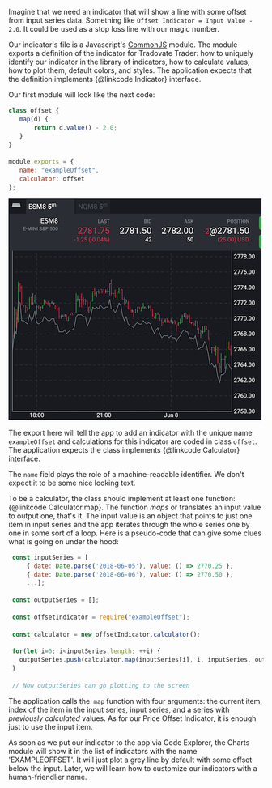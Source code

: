 Imagine that we need an indicator that will show a line with some offset from input series data. Something like `Offset Indicator = Input Value - 2.0`. It could be used as a stop loss line with our magic number.
 
Our indicator's file is a Javascript's [CommonJS](https://github.com/webpack/docs/wiki/commonjs) module. The module exports a definition of the indicator for Tradovate Trader: how to uniquely identify our indicator in the library of indicators, how to calculate values, how to plot them, default colors, and styles. The application expects that the definition implements {@linkcode Indicator} interface.
 
Our first module will look like the next code:
 
```javascript
class offset {
   map(d) {
       return d.value() - 2.0;
   }
}
 
module.exports = {
   name: "exampleOffset",
   calculator: offset
};
```
 
![Simple Offset](./media/SimpleOffset.png)
 
The export here will tell the app to add an indicator with the unique name `exampleOffset` and calculations for this indicator are coded in class `offset`. The application expects the class implements {@linkcode Calculator} interface.
 
 The `name` field plays the role of a machine-readable identifier. We don't expect it to be some nice looking text.
 
To be a calculator, the class should implement at least one function: {@linkcode Calculator.map}. The function _maps_ or translates an input value to output one, that's it. The input value is an object that points to just one item in input series and the app iterates through the whole series one by one in some sort of a loop. Here is a pseudo-code that can give some clues what is going on under the hood:
 
```javascript
 const inputSeries = [
     { date: Date.parse('2018-06-05'), value: () => 2770.25 },
     { date: Date.parse('2018-06-06'), value: () => 2770.50 },
     ...];
 
 const outputSeries = [];
 
 const offsetIndicator = require("exampleOffset");
 
 const calculator = new offsetIndicator.calculator();
 
 for(let i=0; i<inputSeries.length; ++i) {
   outputSeries.push(calculator.map(inputSeries[i], i, inputSeries, outputSeries))
 }
 
 // Now outputSeries can go plotting to the screen
```
 
 The application calls the` map` function with four arguments: the current item, index of the item in the input series, input series, and a series with _previously calculated_ values. As for our Price Offset Indicator, it is enough just to use the input item.
 
 As soon as we put our indicator to the app via Code Explorer, the Charts module will show it in the list of indicators with the name 'EXAMPLEOFFSET'. It will just plot a grey line by default with some offset below the input. Later, we will learn how to customize our indicators with a human-friendlier name.
